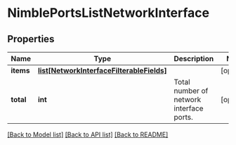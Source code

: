 # NimblePortsListNetworkInterface

## Properties
Name | Type | Description | Notes
------------ | ------------- | ------------- | -------------
**items** | [**list[NetworkInterfaceFilterableFields]**](NetworkInterfaceFilterableFields.md) |  | [optional] 
**total** | **int** | Total number of network interface ports. | [optional] 

[[Back to Model list]](../README.md#documentation-for-models) [[Back to API list]](../README.md#documentation-for-api-endpoints) [[Back to README]](../README.md)


